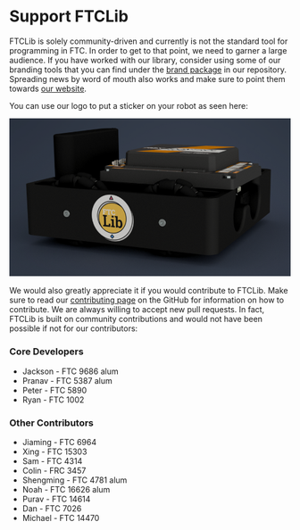 # Support FTCLib

FTCLib is solely community-driven and currently is not the standard tool for programming in FTC. In order to get to that point, we need to garner a large audience. If you have worked with our library, consider using some of our branding tools that you can find under the [brand package](https://github.com/FTCLib/FTCLib/tree/dev/brand) in our repository. Spreading news by word of mouth also works and make sure to point them towards [our website](http://ftclib.org).

You can use our logo to put a sticker on your robot as seen here:

![CAD courtesy of Jeremiah from FTC Team 10641](.gitbook/assets/small-bot.png)

We would also greatly appreciate it if you would contribute to FTCLib. Make sure to read our [contributing page](https://github.com/FTCLib/FTCLib/blob/dev/CONTRIBUTING.md) on the GitHub for information on how to contribute. We are always willing to accept new pull requests. In fact, FTCLib is built on community contributions and would not have been possible if not for our contributors:

### Core Developers

* Jackson - FTC 9686 alum
* Pranav - FTC 5387 alum
* Peter - FTC 5890
* Ryan - FTC 1002

### Other Contributors

* Jiaming - FTC 6964
* Xing - FTC 15303
* Sam - FTC 4314
* Colin - FRC 3457
* Shengming - FTC 4781 alum
* Noah - FTC 16626 alum
* Purav - FTC 14614
* Dan - FTC 7026
* Michael - FTC 14470

